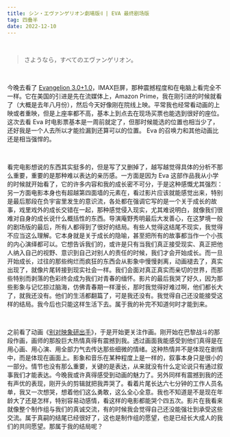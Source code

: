 ```yaml
---
title: シン・エヴァンゲリオン劇場版𝄇 | EVA 最终剧场版
tag: 四叠半
date: 2022-12-10
---
```


<br/>

> さようなら，すべてのエヴァンゲリオン。

<br/>

今晚去看了 [Evangelion 3.0+1.0](https://bangumi.tv/subject/29883)，IMAX巨屏，那种震撼程度和在电脑上看完全不一样。它在美国的引进是先在流媒体上，Amazon Prime，我在刚引进的时候就看了（大概是去年八月份），然后今天好像刚在院线上映。平常我也经常看动画的上映或者重映，但是上座率都不高，基本上到点去在现场买票也能选到很好的座位。这次去看 Eva 时电影票基本是一周前就定了，但那时候能选的位置也相当少了，还好我是一个人去所以才能捡漏到还算可以的位置。 Eva 的召唤力和其他动画比还是相当强悍的。

<br/>

看完电影想说的东西其实挺多的，但是写了又删掉了，越写越觉得具体的分析不那么重要，重要的是那种难以表达的亲历感。一方面是因为 Eva 这部作品我从小学的时候就开始看了，它的许多内容和我的成长密不可分，于是这种感慨尤其强烈：另一方面电影本身也有超越第四面墙的元素在，看过影片应该就能感觉出来，特别是最后那段在负宇宙里发生的意识流，各处都在强调它写的是一个关于成长的故事，戏里戏外的成长交错在一起，那种感觉侵入现实，尤其难说明白，就像我们很难对自身的成长说什么概括性的东西。导演庵野秀明最后大发善心，在这梦境一般的剧场版的最后，所有人都得到了很好的结局。有些人觉得这结尾不现实，我觉得不应当这么理解。它本身就是关于成长的隐喻，甚至把所有的故事都当作一个小孩的内心演绎都可以。它想告诉我们的，或许是只有当我们真正接受现实、真正把他人纳入自己的视野、意识到自己对别人的责任的时候，我们才会开始成长。而一旦开始成长，过往的那些绚烂而疯狂的东西会从影象中慢慢剥离，动画褪去了，真实出现了，就像片尾转接到现实社会一样。我们会面对真正真实而亲切的世界，而那些特别而剥落的色彩终会成为我们对青春的缅怀。影片的最后我哭了好久，因为那些影象与记忆掠过脑海，仿佛青春期一样漫长，那时我觉得好难过啊，他们都长大了，就我还没有。他们的生活都翻篇了，可是我还没有。我觉得自己还没能接受这样的结局。我今后也只能这样生活下去。属于我的补完不知道何时才能到来。

<br/>

之前看了动画《[别对映象研出手](https://bangumi.tv/subject/282433)》，于是开始更关注作画。刚开始在巴黎战斗的那段作画，画师的那股巨大热情真得有震撼到我。透过画面我能感受到他们真得是在用心画、用心演、用全部力气去传达那些细微的情绪。这种热情并不是体现在剧情中，而是体现在画面上。影象和音乐在某种程度上是一样的，叙事本身只是很小的一部分。情节也没有那么重要，关键的是表达，从来就没有什么定论说只有通过叙事我们才能表达。今晚我或许真得感受到动画的魅力了。另外同样有震撼到我的还有声优的表现，刚开头的剪辑就把我弄哭了。看着片尾长达六七分钟的工作人员名单，我又一次想哭，想着他们这么勇敢，这么全心全意。我也不知道是不是现在年龄大了还是怎样，特别容易动感情，看这样的电影都能哭个四五次。影片在我看来就像整个制作组与我们的真诚交流，有的时候我会觉得自己还没能强壮到承受这些交流。属于真嗣的结尾已经很好了，这也是制作组的愿望，也是已经长大成人的我们的共同愿望。那属于我的结局呢？

<br/>